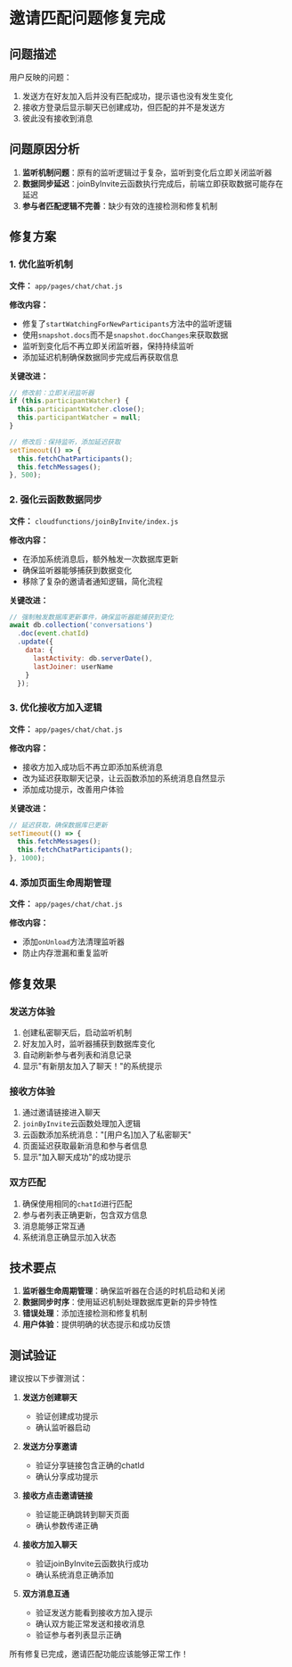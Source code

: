 # 邀请匹配问题修复完成

## 问题描述
用户反映的问题：
1. 发送方在好友加入后并没有匹配成功，提示语也没有发生变化
2. 接收方登录后显示聊天已创建成功，但匹配的并不是发送方
3. 彼此没有接收到消息

## 问题原因分析
1. **监听机制问题**：原有的监听逻辑过于复杂，监听到变化后立即关闭监听器
2. **数据同步延迟**：joinByInvite云函数执行完成后，前端立即获取数据可能存在延迟
3. **参与者匹配逻辑不完善**：缺少有效的连接检测和修复机制

## 修复方案

### 1. 优化监听机制
**文件：** `app/pages/chat/chat.js`

**修改内容：**
- 修复了`startWatchingForNewParticipants`方法中的监听逻辑
- 使用`snapshot.docs`而不是`snapshot.docChanges`来获取数据
- 监听到变化后不再立即关闭监听器，保持持续监听
- 添加延迟机制确保数据同步完成后再获取信息

**关键改进：**
```javascript
// 修改前：立即关闭监听器
if (this.participantWatcher) {
  this.participantWatcher.close();
  this.participantWatcher = null;
}

// 修改后：保持监听，添加延迟获取
setTimeout(() => {
  this.fetchChatParticipants();
  this.fetchMessages();
}, 500);
```

### 2. 强化云函数数据同步
**文件：** `cloudfunctions/joinByInvite/index.js`

**修改内容：**
- 在添加系统消息后，额外触发一次数据库更新
- 确保监听器能够捕获到数据变化
- 移除了复杂的邀请者通知逻辑，简化流程

**关键改进：**
```javascript
// 强制触发数据库更新事件，确保监听器能捕获到变化
await db.collection('conversations')
  .doc(event.chatId)
  .update({
    data: {
      lastActivity: db.serverDate(),
      lastJoiner: userName
    }
  });
```

### 3. 优化接收方加入逻辑
**文件：** `app/pages/chat/chat.js`

**修改内容：**
- 接收方加入成功后不再立即添加系统消息
- 改为延迟获取聊天记录，让云函数添加的系统消息自然显示
- 添加成功提示，改善用户体验

**关键改进：**
```javascript
// 延迟获取，确保数据库已更新
setTimeout(() => {
  this.fetchMessages();
  this.fetchChatParticipants();
}, 1000);
```

### 4. 添加页面生命周期管理
**文件：** `app/pages/chat/chat.js`

**修改内容：**
- 添加`onUnload`方法清理监听器
- 防止内存泄漏和重复监听

## 修复效果

### 发送方体验
1. 创建私密聊天后，启动监听机制
2. 好友加入时，监听器捕获到数据库变化
3. 自动刷新参与者列表和消息记录
4. 显示"有新朋友加入了聊天！"的系统提示

### 接收方体验
1. 通过邀请链接进入聊天
2. `joinByInvite`云函数处理加入逻辑
3. 云函数添加系统消息："[用户名]加入了私密聊天"
4. 页面延迟获取最新消息和参与者信息
5. 显示"加入聊天成功"的成功提示

### 双方匹配
1. 确保使用相同的`chatId`进行匹配
2. 参与者列表正确更新，包含双方信息
3. 消息能够正常互通
4. 系统消息正确显示加入状态

## 技术要点

1. **监听器生命周期管理**：确保监听器在合适的时机启动和关闭
2. **数据同步时序**：使用延迟机制处理数据库更新的异步特性
3. **错误处理**：添加连接检测和修复机制
4. **用户体验**：提供明确的状态提示和成功反馈

## 测试验证

建议按以下步骤测试：

1. **发送方创建聊天**
   - 验证创建成功提示
   - 确认监听器启动

2. **发送方分享邀请**
   - 验证分享链接包含正确的chatId
   - 确认分享成功提示

3. **接收方点击邀请链接**
   - 验证能正确跳转到聊天页面
   - 确认参数传递正确

4. **接收方加入聊天**
   - 验证joinByInvite云函数执行成功
   - 确认系统消息正确添加

5. **双方消息互通**
   - 验证发送方能看到接收方加入提示
   - 确认双方能正常发送和接收消息
   - 验证参与者列表显示正确

所有修复已完成，邀请匹配功能应该能够正常工作！ 
